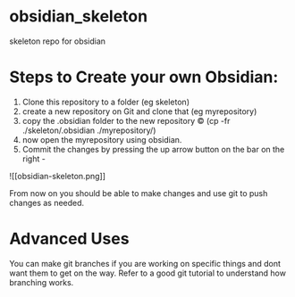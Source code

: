 # obsidian_skeleton

skeleton repo for obsidian

# Steps to Create your own Obsidian:

1. Clone this repository to a folder (eg skeleton)
3. create a new repository on Git and clone that (eg myrepository)
4. copy the .obsidian folder to the new repository © (cp -fr ./skeleton/.obsidian ./myrepository/)
5. now open the myrepository using obsidian.
6. Commit the changes by pressing the up arrow button on the bar on the right -
   
![[obsidian-skeleton.png]]

From now on you should be able to make changes and use git to push changes as needed.

# Advanced Uses
You can make git branches if you are working on specific things and dont want them to get on the way. Refer to a good git tutorial to understand how branching works.
